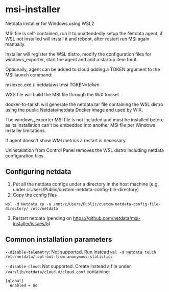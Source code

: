# msi-installer
Netdata installer for Windows using WSL2

MSI file is self-contained, run it to unattendedly setup the Netdata agent, if WSL not installed will install it and reboot, after restart run MSI again manually.

Installer will register the WSL distro, modify the configuration files for windows_exporter, start the agent and add a startup item for it.

Optionally, agent can be added to cloud adding a TOKEN argument to the MSI launch command:

msiexec.exe /i netdatawsl.msi TOKEN=*token*

WXS file will build the MSI file through the WiX toolset.

docker-to-tar.sh will generate the netdata.tar file containing the WSL distro using the public Netdata/netdata Docker image and used by WiX.

The windows_exporter MSI file is not included and must be installed before as its installation can't be embedded into another MSI file per Windows Installer limitations.

If agent doesn't show WMI metrics a restart is necessary.

Uninstallation from Control Panel removes the WSL distro including netdata configuration files.

## Configuring netdata
1. Put all the netdata configs under a directory in the host machine (e.g. under c:Users/Public/custom-netdata-config-file-directory)
2. Copy the config files
```
wsl -d Netdata cp -a /mnt/c/Users/Public/custom-netdata-config-file-directory/ /etc/netdata
```
3. Restart netdata (pending on https://github.com/netdata/msi-installer/issues/5)


## Common installation parameters

`--disable-telemetry`:  Not supported. Run instead `wsl -d Netdata touch /etc/netdata/.opt-out-from-anonymous-statistics`

`--disable-cloud`: Not supported. Create instead a file under `/var/lib/netdata/cloud.d/cloud.conf` containing:
```
[global]
  enabled = no
```

